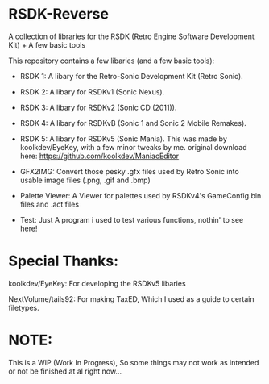 # RSDK-Reverse
A collection of libraries for the RSDK (Retro Engine Software Development Kit) + A few basic tools 

This repository contains a few libaries (and a few basic tools):
- RSDK 1: A libary for the Retro-Sonic Development Kit (Retro Sonic).

- RSDK 2: A libary for RSDKv1 (Sonic Nexus).

- RSDK 3: A libary for RSDKv2 (Sonic CD (2011)).

- RSDK 4: A libary for RSDKvB (Sonic 1 and Sonic 2 Mobile Remakes).

- RSDK 5: A libary for RSDKv5 (Sonic Mania). This was made by koolkdev/EyeKey, with a few minor tweaks by me. original download here: https://github.com/koolkdev/ManiacEditor

- GFX2IMG: Convert those pesky .gfx files used by Retro Sonic into usable image files (.png, .gif and .bmp)

- Palette Viewer: A Viewer for palettes used by RSDKv4's GameConfig.bin files and .act files

- Test: Just A program i used to test various functions, nothin' to see here!

# Special Thanks:
koolkdev/EyeKey: For developing the RSDKv5 libaries

NextVolume/tails92: For making TaxED, Which I used as a guide to certain filetypes.

# NOTE:
This is a WIP (Work In Progress), So some things may not work as intended or not be finished at al right now...
